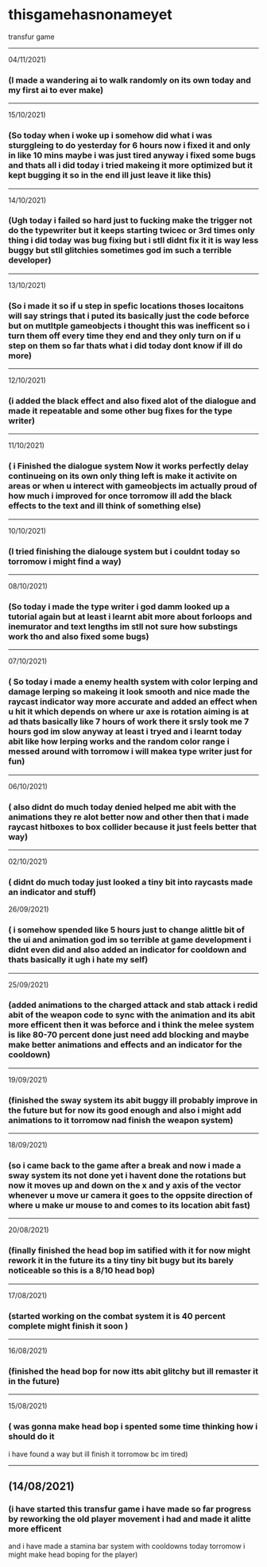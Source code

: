 # thisgamehasnonameyet
 transfur game
___
04/11/2021)
### (I made a wandering ai to walk randomly on its own today and my first ai to ever make)
___
15/10/2021)
### (So today when i woke up i somehow did what i was sturggleing to do yesterday for 6 hours now i  fixed it and only in like 10 mins maybe i was just tired anyway i fixed some bugs and  thats all i did today i tried makeing it more optimized but it kept bugging it  so in the end ill just leave it like this)
___
14/10/2021)
### (Ugh today i failed so hard just to fucking make the trigger not do the typewriter but it keeps starting twicec or 3rd times only thing i did today was bug fixing but i stll didnt fix it it is way less buggy but stll glitchies sometimes god im such a terrible developer)
___
13/10/2021)
### (So i made it so if u step in spefic   locations thoses locaitons will say strings that i puted its basically just the code beforce but on mutltple gameobjects i thought this was inefficent so i turn them off every time   they end and they only turn on if u step on them  so far thats what i did today  dont know if ill do more)

___
12/10/2021)
### (i added the black effect and also fixed alot of the dialogue and made it repeatable and some other bug fixes for the type writer)
___
11/10/2021)
### (  i Finished the dialogue system Now it works perfectly delay  continueing on its own only thing left is make it  activite on areas or when u interect with gameobjects im actually proud of how much i improved for once torromow ill add the black effects to the text and ill think of something else)

___
10/10/2021)
### (I tried finishing the dialouge system but i couldnt today so torromow i might find a way)
___
08/10/2021)
### (So today i made the type writer i  god damm looked up a tutorial again but at least i learnt abit more about forloops and inemurator and text lengths im stll not sure how substings work tho and also fixed some bugs)

___
07/10/2021)
### ( So today i made a enemy health system with color lerping and   damage lerping so makeing it look smooth and nice  made the raycast indicator way more  accurate  and added an effect when u hit it which depends on where ur axe is  rotation aiming is at ad thats basically like 7 hours of work there it srsly took me 7 hours god im slow anyway at least i tryed and i learnt today abit like how lerping works and the random color range i messed around with torromow i will makea  type writer  just for fun)
___
06/10/2021)
### ( also didnt do much today  denied helped me abit with the animations they re alot better now and other then that i made raycast hitboxes to box collider because it just feels  better that way)

___
02/10/2021)
### ( didnt do much today just looked   a  tiny bit into raycasts made an indicator and stuff)
26/09/2021)
### ( i somehow spended like  5 hours just to change alittle bit of the ui and animation god im so terrible at game development  i didnt even did and also added an indicator for cooldown and thats basically it  ugh i hate my self)
___
25/09/2021)
### (added animations to the charged attack and stab attack i  redid abit of the  weapon code to sync with the animation and its abit more efficent then it was beforce  and i think the melee system is like 80-70 percent done just need add blocking and maybe make better animations and effects and an indicator for the cooldown)
___
19/09/2021)
### (finished the sway system its abit buggy ill probably improve in the future but for now its good enough and also i might add animations to it torromow nad  finish the weapon system)
___
18/09/2021)
### (so i came back to the game after a break and now i made a sway system  its not done yet i havent done the rotations but now it moves up and down on the x  and y axis  of the vector whenever u move ur camera it goes to the oppsite direction of where u make ur mouse to and   comes to its location abit fast)
___
20/08/2021)
### (finally finished  the head bop im satified with it for now might rework it in the future its a  tiny tiny bit bugy but its barely noticeable so this is a 8/10 head bop)

___
17/08/2021)
### (started working on the combat system it is 40 percent complete   might finish it soon )


___
16/08/2021)
### (finished the head bop for now itts abit glitchy but ill remaster it in the future)

___
15/08/2021)
### ( was gonna  make head bop i spented some time thinking how i should do it 
i have found a way but ill finish it torromow bc im tired)


___
## (14/08/2021)
### (i have started this transfur game i have made so far progress by reworking the old player movement i had and made it alitte more efficent
and i have made a stamina bar system  with cooldowns today torromow i might make  head boping for the player)
